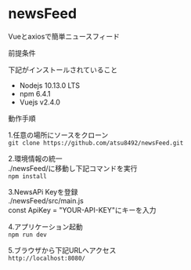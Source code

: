 # newsFeed
Vueとaxiosで簡単ニュースフィード

前提条件

下記がインストールされていること    
* Nodejs 10.13.0 LTS    
* npm 6.4.1    
* Vuejs v2.4.0    

動作手順

1.任意の場所にソースをクローン    
`git clone https://github.com/atsu8492/newsFeed.git`

2.環境情報の統一    
./newsFeed/に移動し下記コマンドを実行    
`npm install`

3.NewsAPi Keyを登録    
./newsFeed/src/main.js    
const ApiKey = "YOUR-API-KEY"にキーを入力    
   
4.アプリケーション起動    
`npm run dev`

5.ブラウザから下記URLへアクセス    
`http://localhost:8080/`
